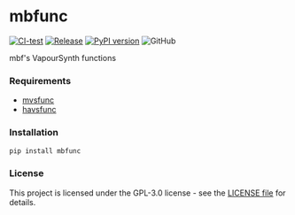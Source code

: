 # mbfunc

[![CI-test](https://github.com/TensoRaws/mbfunc/actions/workflows/CI-test.yml/badge.svg)](https://github.com/TensoRaws/mbfunc/actions/workflows/CI-test.yml)
[![Release](https://github.com/TensoRaws/mbfunc/actions/workflows/Release.yml/badge.svg)](https://github.com/TensoRaws/mbfunc/actions/workflows/Release.yml)
[![PyPI version](https://badge.fury.io/py/mbfunc.svg)](https://badge.fury.io/py/mbfunc)
![GitHub](https://img.shields.io/github/license/TensoRaws/mbfunc)

mbf's VapourSynth functions

### Requirements

- [mvsfunc](https://github.com/HomeOfVapourSynthEvolution/mvsfunc)
- [havsfunc](https://github.com/HomeOfVapourSynthEvolution/havsfunc)

### Installation

```bash
pip install mbfunc
```

### License

This project is licensed under the GPL-3.0 license - see
the [LICENSE file](https://github.com/TensoRaws/mbfunc/blob/main/LICENSE) for details.
